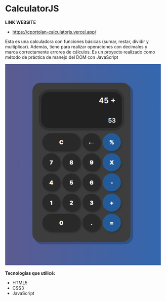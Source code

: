 # CalculatorJS

**LINK WEBSITE**
- https://cportolan-calculatorjs.vercel.app/

Esta es una calculadora con funciones básicas (sumar, restar, dividir y multiplicar). Además, tiene para realizar operaciones con decimales y marca correctamente errores de cálculos.
Es un proyecto realizado como método de práctica de manejo del DOM con JavaScript

<img src="calculadora.png" alt="drawing" width="600"/>

**Tecnologías que utilicé:**

- HTML5
- CSS3
- JavaScript
